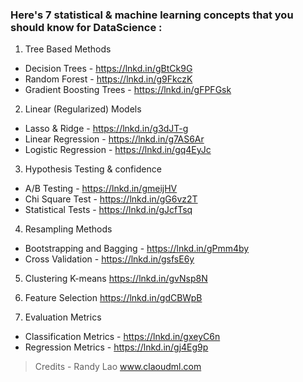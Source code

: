 ### Here's 7 statistical & machine learning concepts that you should know for **DataScience** :

1. Tree Based Methods
* Decision Trees - https://lnkd.in/gBtCk9G
* Random Forest - https://lnkd.in/g9FkczK
* Gradient Boosting Trees - https://lnkd.in/gFPFGsk

2. Linear (Regularized) Models
* Lasso & Ridge - https://lnkd.in/g3dJT-g
* Linear Regression - https://lnkd.in/g7AS6Ar
* Logistic Regression - https://lnkd.in/gq4EyJc

3. Hypothesis Testing & confidence
* A/B Testing - https://lnkd.in/gmeijHV
* Chi Square Test - https://lnkd.in/gG6vz2T
* Statistical Tests - https://lnkd.in/gJcfTsq

4. Resampling Methods
*  Bootstrapping and Bagging - https://lnkd.in/gPmm4by
*  Cross Validation - https://lnkd.in/gsfsE6y

5. Clustering K-means
https://lnkd.in/gvNsp8N

6. Feature Selection
https://lnkd.in/gdCBWpB

7. Evaluation Metrics
*  Classification Metrics - https://lnkd.in/gxeyC6n
*  Regression Metrics - https://lnkd.in/gj4Eg9p

> Credits - Randy Lao www.claoudml.com
